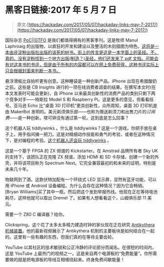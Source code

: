 # 黑客日链接:2017 年 5 月 7 日

> 原文:[https://hackaday.com/2017/05/07/hackaday-links-may-7-2017/](https://hackaday.com/2017/05/07/hackaday-links-may-7-2017/)

国际杂志 [PoC||GTFO](https://www.alchemistowl.org/pocorgtfo/) 是我们都值得拥有的黑客季刊。这是牧师 Manul Laphroaig 的出版物，以疯狂的开发和建设以及整洁的木刻插图为特色。[这将是一本由非淀粉出版社出版的该死的树书。街上的传言是这是一本字面上的圣经。不，真的。没有淀粉找到一个地方出版(制造？)圣经，他们还发来了 pdf 文档。可能会有对这本书的书评，但是由于所有的内容都可以在网上免费获得，这种书评实际上只会根据封面来判断一本书。](https://www.nostarch.com/gtfo)

悬浮滑板比自拍杆更有创意。这种睡袋是一种创新产品。iPhone 出现在希腊酸奶之前。这些是 CB Insights 进行的一项在线消费者调查的结果。在撰写本文时(在本文发表时可能会更新)，自 iPhone 以来最具创新性的消费产品的类别只剩下两个竞争对手——特斯拉 Model S 和 Raspberry Pi。这是更多的意见，但看看括号。亚马逊 Echo 比“桌面 3D 打印机”更具创新性，众所周知，桌面 3D 打印机是由 MakerBot 发明的。美元剃须俱乐部——也称为赠送剃须刀和出售刀片的*订阅费*——是一种创新。塔可钟没有通过第一轮。这到底是怎么回事？

这个机器人玩 tiddlywinks 。什么是 tiddlywinks？这是一个游戏，你把手放在桌子上，用手指间捅一把刀。这是对精细动作技能和勇气的考验，或者在这种情况下，是对编程的考验。[这个机器人还会玩 tiddlywinks](https://www.youtube.com/watch?v=NT0epw9P7-o) 。

这是一个基于 FPGA 的 ZX 频谱的 Kickstarter。在 Amstrad 品牌所有者 Sky UK 的支持下，该团队正在克隆 ZX 频谱，添加 HDMI 和 SD 卡存储，创建一个新的外壳，并将该项目称为 Spectrum Next。它完全兼容最初的和未来的证明，特别是未来几十年。

物联网到了酒。这款伏特加配有一个环绕式 LED 显示屏，显然有蓝牙功能，可以用 iPhone 或 Android 设备编程。为什么会存在这种情况？因为它会畅销。[Bryan Williams]买了其中一瓶，然后把这个发到举报热线。他现在正在等待电池耗尽，这样他就可以取出 Dremel 了。如果有人想看看这个，山姆俱乐部 11 美元。

需要一个 Z80 C 编译器？给你。

Clickspring，这个花了太多太多精力建造时钟的家伙现在正在研究 [Antikythera 机械装置](https://www.youtube.com/watch?v=0tRUVGTjLJA)。他的最新视频展示了 Antikythera 机制的主要板块是如何结合在一起的。这里有一些有趣的东西，但我们真的在等待主要齿轮。

YouTube 以其社区的技术敏锐和公正冷静的评论部分而闻名。在很短的时间内，这是 YouTube 上最热门的视频之一。这是来自两个电源板的“免费能量”。你所需要做的就是把电源板的导线互相缠绕起来。终身免费间歇能量！